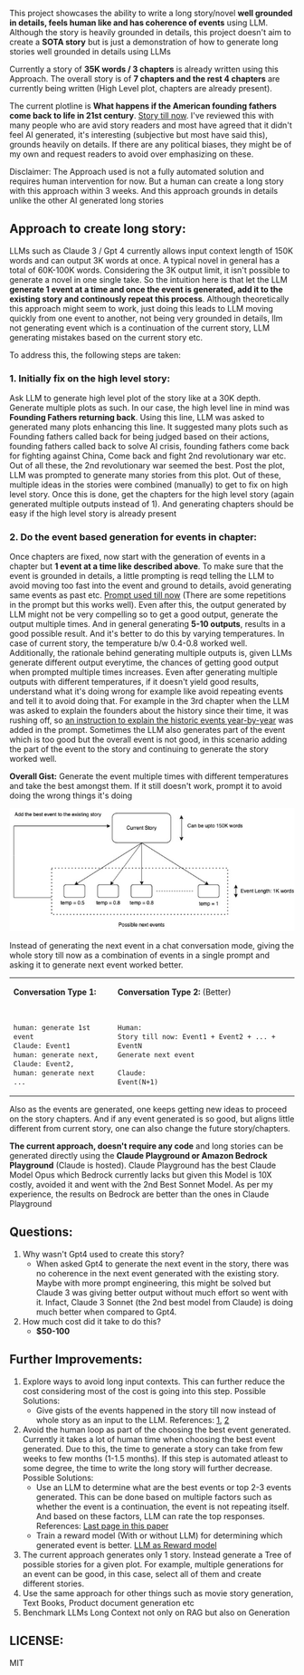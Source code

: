 This project showcases the ability to write a long story/novel **well grounded in details, feels human like and has coherence of events** using LLM. Although the story is heavily grounded in details, this project doesn't aim to create a **SOTA story** but is just a demonstration of how to generate long stories well grounded in details using LLMs

Currently a story of **35K words / 3 chapters** is already written using this Approach. The overall story is of **7 chapters and the rest 4 chapters** are currently being written (High Level plot, chapters are already present). 

The current plotline is **What happens if the American founding fathers come back to life in 21st century**. [Story till now](https://github.com/desik1998/NovelWithLLMs/blob/main/Novel.md). I've reviewed this with many people who are avid story readers and most have agreed that it didn't feel AI generated, it's interesting (subjective but most have said this), grounds heavily on details. If there are any political biases, they might be of my own and request readers to avoid over emphasizing on these.

Disclaimer: The Approach used is not a fully automated solution and requires human intervention for now. But a human can create a long story with this approach within 3 weeks. And this approach grounds in details unlike the other AI generated long stories

## Approach to create long story:
LLMs such as Claude 3 / Gpt 4 currently allows input context length of 150K words and can output 3K words at once. A typical novel in general has a total of 60K-100K words. Considering the 3K output limit, it isn't possible to generate a novel in one single take. So the intuition here is that let the LLM **generate 1 event at a time and once the event is generated, add it to the existing story and continously repeat this process**. Although theoretically this approach might seem to work, just doing this leads to LLM moving quickly from one event to another, not being very grounded in details, llm not generating event which is a continuation of the current story, LLM generating mistakes based on the current story etc. 

To address this, the following steps are taken:
### 1. Initially fix on the high level story:
Ask LLM to generate high level plot of the story like at a 30K depth. Generate multiple plots as such. In our case, the high level line in mind was **Founding Fathers returning back**. Using this line, LLM was asked to generated many plots enhancing this line. It suggested many plots such as Founding fathers called back for being judged based on their actions, founding fathers called back to solve AI crisis, founding fathers come back for fighting against China, Come back and fight 2nd revolutionary war etc. Out of all these, the 2nd revolutionary war seemed the best. Post the plot, LLM was prompted to generate many stories from this plot. Out of these, multiple ideas in the stories were combined (manually) to get to fix on high level story. Once this is done, get the chapters for the high level story (again generated multiple outputs instead of 1). And generating chapters should be easy if the high level story is already present

### 2. Do the event based generation for events in chapter:
Once chapters are fixed, now start with the generation of events in a chapter but **1 event at a time like described above**. To make sure that the event is grounded in details, a little prompting is reqd telling the LLM to avoid moving too fast into the event and ground to details, avoid generating same events as past etc. [Prompt used till now](https://github.com/desik1998/NovelWithLLMs/blob/main/PROMPT.md) (There are some repetitions in the prompt but this works well). Even after this, the output generated by LLM might not be very compelling so to get a good output, generate the output multiple times. And in general generating **5-10 outputs**, results in a good possible result. And it's better to do this by varying temperatures. In case of current story, the temperature b/w 0.4-0.8 worked well. Additionally, the rationale behind generating multiple outputs is, given LLMs generate different output everytime, the chances of getting good output when prompted multiple times increases. Even after generating multiple outputs with different temperatures, if it doesn't yield good results, understand what it's doing wrong for example like avoid repeating events and tell it to avoid doing that. For example in the 3rd chapter when the LLM was asked to explain the founders about the history since their time, it was rushing off, so [an instruction to explain the historic events year-by-year](https://github.com/desik1998/NovelWithLLMs/blob/main/HistoryChapterPrompt.md) was added in the prompt. Sometimes the LLM also generates part of the event which is too good but the overall event is not good, in this scenario adding the part of the event to the story and continuing to generate the story worked well. 

**Overall Gist:** Generate the event multiple times with different temperatures and take the best amongst them. If it still doesn't work, prompt it to avoid doing the wrong things it's doing

![Overall Event Generation](https://github.com/desik1998/NovelWithLLMs/blob/main/Next%20Events(1).jpg)

Instead of generating the next event in a chat conversation mode, giving the whole story till now as a combination of events in a single prompt and asking it to generate next event worked better. 

<table>

<tr>

<td>

**Conversation Type 1:**
```


human: generate 1st event
Claude: Event1
human: generate next, 
Claude: Event2, 
human: generate next ...

```
</td>

<td>  
   
**Conversation Type 2:** (Better)
```


Human:
Story till now: Event1 + Event2 + ... + EventN
Generate next event

Claude:
Event(N+1)

```

</td>

</tr>
</table>







Also as the events are generated, one keeps getting new ideas to proceed on the story chapters. And if any event generated is so good, but aligns little different from current story, one can also change the future story/chapters.

**The current approach, doesn't require any code** and long stories can be generated directly using the **Claude Playground or Amazon Bedrock Playground** (Claude is hosted). Claude Playground has the best Claude Model Opus which Bedrock currently lacks but given this Model is 10X costly, avoided it and went with the 2nd Best Sonnet Model. As per my experience, the results on Bedrock are better than the ones in Claude Playground

## Questions:
1. Why wasn't Gpt4 used to create this story?
    * When asked Gpt4 to generate the next event in the story, there was no coherence in the next event generated with the existing story. Maybe with more prompt engineering, this might be solved but Claude 3 was giving better output without much effort so went with it. Infact, Claude 3 Sonnet (the 2nd best model from Claude) is doing much better when compared to Gpt4. 
2. How much cost did it take to do this?
    * **$50-100**

## Further Improvements:
1. Explore ways to avoid long input contexts. This can further reduce the cost considering most of the cost is going into this step. Possible Solutions:
   * Give gists of the events happened in the story till now instead of whole story as an input to the LLM. References: [1](https://deepmind.google/research/publications/74917/), [2](https://arxiv.org/html/2310.00785v3)
2. Avoid the human loop as part of the choosing the best event generated. Currently it takes a lot of human time when choosing the best event generated. Due to this, the time to generate a story can take from few weeks to few months (1-1.5 months). If this step is automated atleast to some degree, the time to write the long story will further decrease. Possible Solutions:
   * Use an LLM to determine what are the best events or top 2-3 events generated. This can be done based on multiple factors such as whether the event is a continuation, the event is not repeating itself. And based on these factors, LLM can rate the top responses. References: [Last page in this paper](https://huggingface.co/papers/2308.06259)
   * Train a reward model (With or without LLM) for determining which generated event is better. [LLM as Reward model](https://arxiv.org/html/2401.10020v1)
3. The current approach generates only 1 story. Instead generate a Tree of possible stories for a given plot. For example, multiple generations for an event can be good, in this case, select all of them and create different stories.
4. Use the same approach for other things such as movie story generation, Text Books, Product document generation etc
5. Benchmark LLMs Long Context not only on RAG but also on Generation 

## LICENSE:
MIT
